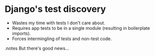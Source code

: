 <!SLIDE incremental>

# Django's test discovery #

* Wastes my time with tests I don't care about.
* Requires app tests to be in a single module (resulting in boilerplate
  imports).
* Forces intermingling of tests and non-test code.

.notes But there's good news...
